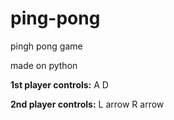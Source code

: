 # ping-pong

pingh pong game

made on python

**1st player controls:** A D

**2nd player controls:** L arrow  R arrow
